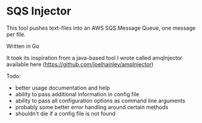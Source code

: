 # SQS Injector

This tool pushes text-files into an AWS SQS Message Queue, one message per file.

Written in Go

It took its inspiration from a java-based tool I wrote called amqInjector available here (<https://github.com/joelhainley/amqInjector>)

Todo:

- better usage documentation and help
- ability to pass additional information in config file
- ability to pass all configuration options as command line arguments
- probably some better error handling around certain methods
- shouldn't die if a config file is not found
